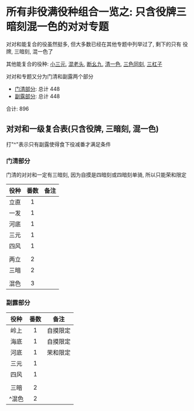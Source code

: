 # 所有非役满役种组合一览之: 只含役牌三暗刻混一色的对对专题

对对和能复合的役虽然挺多, 但大多数已经在其他专题中列举过了, 剩下的只有 役牌, 三暗刻, 混一色了

其他能复合的役种: [小三元](../小三元专题), [混老头](../无小三元的一般形混老头专题), [断幺九](../一般形断幺专题),
[清一色](../无断幺平和的一般形清一色专题), [三色同刻](../无混老断幺纯全的三色同刻专题), [三杠子](../只含役牌混对对三暗的三杠专题)

对对和专题又分为门清和副露两个部分

- [门清部分](门清.md): 总计 448
- [副露部分](副露.md): 总计 448

合计: 896

## 对对和一级复合表(只含役牌, 三暗刻, 混一色)

打"^"表示只有副露使得食下役减番才满足条件

### 门清部分

门清的对对和一定有三暗刻, 因为自摸是四暗刻或四暗刻单骑, 所以只能荣和限定

| 役种 | 番数 | 备注 |
|:--:|:--:|:--:|
| 立直 | 1  |
| 一发 | 1  |
| 河底 | 1  |
| 三元 | 1  |
| 四风 | 1  |
|    |    |
| 两立 | 2  |
| 三暗 | 2  |
|    |    |
| 混色 | 3  |

### 副露部分

| 役种  | 番数 |  备注  |
|:---:|:--:|:----:|
| 岭上  | 1  | 自摸限定 |
| 海底  | 1  | 自摸限定 |
| 河底  | 1  | 荣和限定 |
| 三元  | 1  |
| 四风  | 1  |
|     |    |
| 三暗  | 2  |
| ^混色 | 2  |
